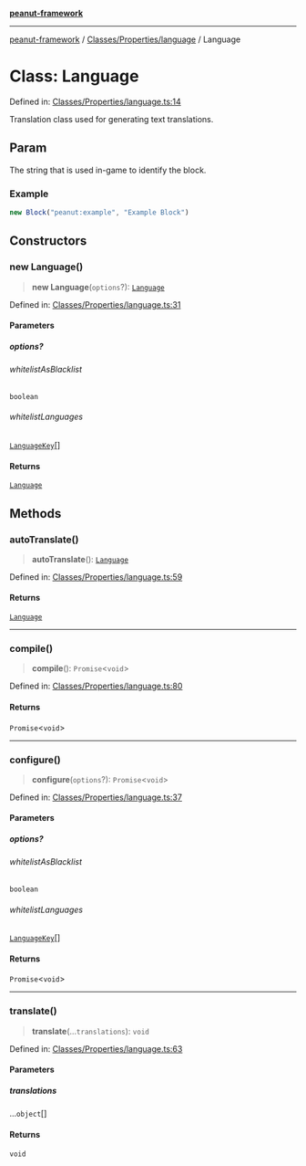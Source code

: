 [**peanut-framework**](../../../../README.md)

***

[peanut-framework](../../../../modules.md) / [Classes/Properties/language](../README.md) / Language

# Class: Language

Defined in: [Classes/Properties/language.ts:14](https://github.com/palmmc/Peanut-Framework/blob/a953dc2db1f7e00237b91b5b1f38f50520700085/PeanutFramework/Classes/Properties/language.ts#L14)

Translation class used for generating text translations.

## Param

The string that is used in-game to identify the block.
### Example
```ts
new Block("peanut:example", "Example Block")
```

## Constructors

### new Language()

> **new Language**(`options`?): [`Language`](Language.md)

Defined in: [Classes/Properties/language.ts:31](https://github.com/palmmc/Peanut-Framework/blob/a953dc2db1f7e00237b91b5b1f38f50520700085/PeanutFramework/Classes/Properties/language.ts#L31)

#### Parameters

##### options?

###### whitelistAsBlacklist

`boolean`

###### whitelistLanguages

[`LanguageKey`](../../../../Types/Minecraft/Language/key/type-aliases/LanguageKey.md)[]

#### Returns

[`Language`](Language.md)

## Methods

### autoTranslate()

> **autoTranslate**(): [`Language`](Language.md)

Defined in: [Classes/Properties/language.ts:59](https://github.com/palmmc/Peanut-Framework/blob/a953dc2db1f7e00237b91b5b1f38f50520700085/PeanutFramework/Classes/Properties/language.ts#L59)

#### Returns

[`Language`](Language.md)

***

### compile()

> **compile**(): `Promise`\<`void`\>

Defined in: [Classes/Properties/language.ts:80](https://github.com/palmmc/Peanut-Framework/blob/a953dc2db1f7e00237b91b5b1f38f50520700085/PeanutFramework/Classes/Properties/language.ts#L80)

#### Returns

`Promise`\<`void`\>

***

### configure()

> **configure**(`options`?): `Promise`\<`void`\>

Defined in: [Classes/Properties/language.ts:37](https://github.com/palmmc/Peanut-Framework/blob/a953dc2db1f7e00237b91b5b1f38f50520700085/PeanutFramework/Classes/Properties/language.ts#L37)

#### Parameters

##### options?

###### whitelistAsBlacklist

`boolean`

###### whitelistLanguages

[`LanguageKey`](../../../../Types/Minecraft/Language/key/type-aliases/LanguageKey.md)[]

#### Returns

`Promise`\<`void`\>

***

### translate()

> **translate**(...`translations`): `void`

Defined in: [Classes/Properties/language.ts:63](https://github.com/palmmc/Peanut-Framework/blob/a953dc2db1f7e00237b91b5b1f38f50520700085/PeanutFramework/Classes/Properties/language.ts#L63)

#### Parameters

##### translations

...`object`[]

#### Returns

`void`
